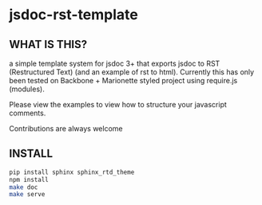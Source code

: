 # jsdoc-rst-template #

## WHAT IS THIS? ##
a simple template system for jsdoc 3+ that exports jsdoc to RST
(Restructured Text) (and an example of rst to html).  Currently this has
only been tested on Backbone + Marionette styled project using
require.js (modules).

Please view the examples to view how to structure your javascript comments.

Contributions are always welcome


## INSTALL ##

``` bash
pip install sphinx sphinx_rtd_theme
npm install
make doc
make serve
```
